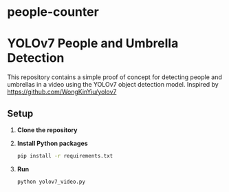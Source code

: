 # people-counter

# YOLOv7 People and Umbrella Detection

This repository contains a simple proof of concept for detecting people and umbrellas in a video using the YOLOv7 object detection model.
Inspired by https://github.com/WongKinYiu/yolov7

## Setup

1. **Clone the repository**

2. **Install Python packages**

   ```sh
   pip install -r requirements.txt

3. **Run**

   ```sh
   python yolov7_video.py
